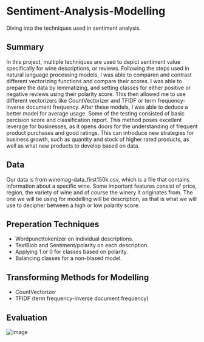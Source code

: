 # Sentiment-Analysis-Modelling
Diving into the techniques used in sentiment analysis.
## Summary
In this project, multiple techniques are used to depict sentiment value specifically for wine descriptions, or reviews. Following the steps used in natural language processing models, I was able to comparen and contrast different vectorizing functions and compare their scores. I was able to prepare the data by lemmatizing, and setting classes for either positive or negative reviews using their polarity score. This then allowed me to use different vectorizers like CountVectorizer and TFIDF or term frequency-inverse document frequency. After these models, I was able to deduce a better model for average usage. Some of the testing consisted of basic percision score and classification report. This method poses excellent leverage for businesses, as it opens doors for the understanding of frequent product purchases and good ratings. This can introduce new strategies for business growth, such as quantity and stock of higher rated products, as well as what new products to develop based on data.

## Data
Our data is from winemag-data_first150k.csv, which is a file that contains information about a specific wine. Some important features consist of price, region, the variety of wine and of course the winery it originates from. The one we will be using for modelling will be description, as that is what we will use to decipher between a high or low polarity score.

## Preperation Techniques
* Wordpuncttokenizer on individual descriptions.
* TextBlob and Sentiment/polarity on each description.
* Applying 1 or 0 for classes based on polarity.
* Balancing classes for a non-biased model.

## Transforming Methods for Modelling
* CountVectorizer
* TFIDF (term frequency-inverse document frequency)

## Evaluation
![image](https://github.com/user-attachments/assets/61e5a61e-65bf-4f64-a2f2-4156e9eb2cab)
